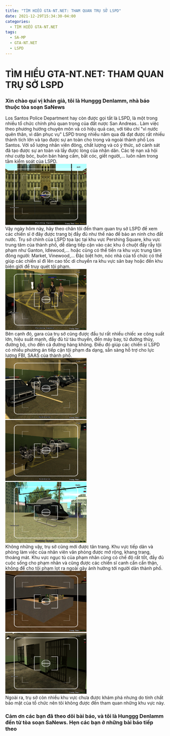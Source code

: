 ```yaml
---
title: "TÌM HIỂU GTA-NT.NET: THAM QUAN TRỤ SỞ LSPD"
date: 2021-12-29T15:34:30-04:00
categories:
  - TÌM HIỂU GTA-NT.NET
tags:
  - SA-MP
  - GTA-NT.NET
  - LSPD
---
```

# TÌM HIỂU GTA-NT.NET: THAM QUAN TRỤ SỞ LSPD
### Xin chào quí vị khán giả, tôi là Hunggg Denlamm, nhà báo thuộc  tòa soạn SaNews
Los Santos Police Department hay còn được gọi tắt là LSPD, là một trong nhiều tổ chức chính phủ quan trọng của đất nược San Andreas.. Làm việc theo phương hướng chuyên môn và có hiệu quả cao, với tiêu chí "vì nước quên thân, vì dân phục vụ" LSPD trong nhiều năm qua đã đạt được rất nhiều thành tích lớn và tạo được sự an toàn cho trong và ngoài thành phố Los Santos. Với số lượng nhân viên đông, chất lượng và có ý thức, sở cảnh sát đã tạo được sự an toàn và lấy được lòng của nhân dân. Các tệ nạn xã hội như cướp bóc, buôn bán hàng cấm, bắt cóc, giết người,... luôn nằm trong tằm kiểm soát của LSPD.
<br />
<img src="/assets/images/post/tham-quan-lspd/sa-mp-014.png" width="256" height="192">
<br />
Vậy ngày hôm này, hãy theo chân tôi đến tham quan trụ sở LSPD để xem các chiến sĩ ở đây được trang bị đầy đủ như thế nào để bảo an ninh cho đất nước. Trụ sở chính của LSPD tọa lạc tại khu vực Pershing Square, khu vực trung tâm của thành phố, dễ dàng tiếp cận vào các khu ổ chuột đầy rẫy tội phạm như Ganton, Idlewood,… hoặc cũng có thể tiến ra khu vực trung tâm đông người: Market, Vinewood,… Đặc biệt hơn, nóc nhà của tổ chức có thể giúp các chiến sĩ đi lên cao tốc di chuyển ra khu vực sân bay hoặc đến khu biên giới để truy quét tội phạm.
<br />
<img src="/assets/images/post/tham-quan-lspd/sa-mp-004.png" width="256" height="192">
<br />
Bên cạnh đó, gara của trụ sở cũng được đầu tư rất nhiều chiếc xe công suất lớn, hiệu suất mạnh, đầy đủ từ tàu thuyền, đến máy bay, từ đường thủy, đường bộ, cho đến cả đường hàng không. Điều đó giúp các chiến sĩ LSPD có nhiều phương án tiếp cận tội phạm đa dạng, sẵn sàng hỗ trợ cho lực lượng FBI, SAAS của thành phố.
<br />
<img src="/assets/images/post/tham-quan-lspd/sa-mp-006.png" width="256" height="192">
<img src="/assets/images/post/tham-quan-lspd/sa-mp-005.png" width="256" height="192">
<img src="/assets/images/post/tham-quan-lspd/sa-mp-012.png" width="256" height="192">
<br />
Không những vậy, trụ sở cũng mới được tân trang. Khu vực tiếp dân và phòng làm việc của nhân viên văn phòng được mở rộng, khang trang, thoáng mát. Khu vực ngục tù của phạm nhân cũng có chế độ rất tốt, đầy đủ cuộc sống cho phạm nhân và cũng được các chiến sĩ canh cẩn cẩn thận, không để cho tội phạm lọt ra ngoài gây ảnh hưởng tới người dân thành phố.
<br />
<img src="/assets/images/post/tham-quan-lspd/sa-mp-008.png" width="256" height="192">
<img src="/assets/images/post/tham-quan-lspd/sa-mp-009.png" width="256" height="192">
<br />
Ngoài ra, trụ sở còn nhiều khu vực chưa được khám phá nhưng do tính chất bảo mật của tổ chức nên tôi không được đến tham quan những khu vực này.
### Cảm ơn các bạn đã theo dõi bài báo, và tôi là Hunggg Denlamm đến từ tòa soạn SaNews. Hẹn các bạn ở những bài báo tiếp theo
